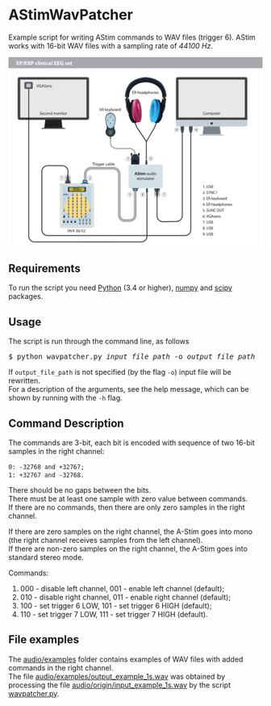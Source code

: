 # AStimWavPatcher

Example script for writing AStim commands to WAV files (trigger 6).
AStim works with 16-bit WAV files with a sampling rate of _44100 Hz_.

![](./img/nvx36+52_scheme.png)

## Requirements

To run the script you need [Python](https://python.org/) (3.4 or higher), [numpy](https://numpy.org/) and [scipy](https://scipy.org/) packages.

## Usage

The script is run through the command line, as follows
<pre>
$ python wavpatcher.py <i>input_file_path</i> -o <i>output_file_path</i>
</pre>
If `output_file_path` is not specified (by the flag `-o`) input file will be rewritten.  
For a description of the arguments, see the help message, which can be shown by running with the `-h` flag.

## Command Description

The commands are 3-bit, each bit is encoded with sequence of two 16-bit samples in the right channel:

    0: -32768 and +32767;
    1: +32767 and -32768.

There should be no gaps between the bits.  
There must be at least one sample with zero value between commands.  
If there are no commands, then there are only zero samples in the right channel.  

If there are zero samples on the right channel, the A-Stim goes into mono (the right channel receives samples from the left channel).  
If there are non-zero samples on the right channel, the A-Stim goes into standard stereo mode.  

Commands:
1) 000 - disable left channel, 001 - enable left channel (default);
2) 010 - disable right channel, 011 - enable right channel (default);
3) 100 - set trigger 6 LOW, 101 - set trigger 6 HIGH (default);
3) 110 - set trigger 7 LOW, 111 - set trigger 7 HIGH (default).

## File examples

The [audio/examples](./audio/examples) folder contains examples of WAV files with added commands in the right channel.  
The file [audio/examples/output_example_1s.wav](./audio/examples/output_example_1s.wav) was obtained by processing the file [audio/origin/input_example_1s.wav](./audio/origin/input_example_1s.wav) by the script [wavpatcher.py](./wavpatcher.py).
